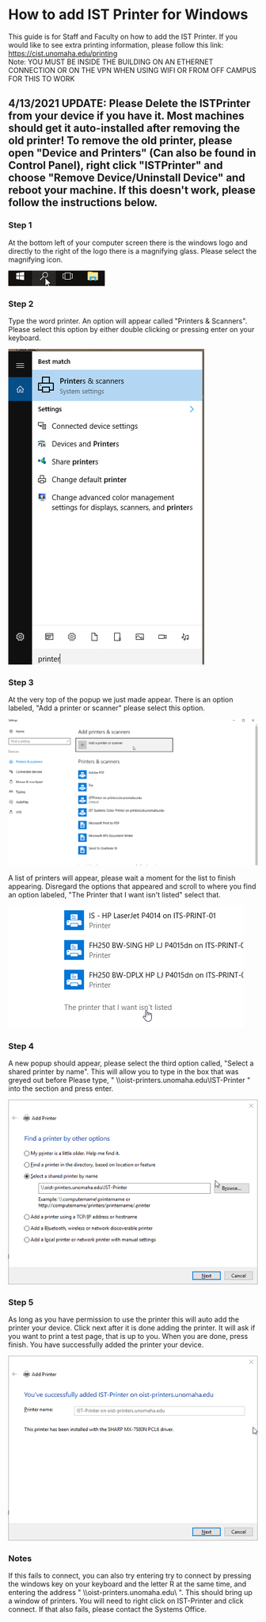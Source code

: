 # How to add IST Printer for Windows

This guide is for Staff and Faculty on how to add the IST Printer. If you would like to see extra printing information, please follow this link: https://cist.unomaha.edu/printing  
Note: YOU MUST BE INSIDE THE BUILDING ON AN ETHERNET CONNECTION OR ON THE VPN WHEN USING WIFI OR FROM OFF CAMPUS FOR THIS TO WORK

## 4/13/2021 UPDATE: Please Delete the ISTPrinter from your device if you have it. Most machines should get it auto-installed after removing the old printer! To remove the old printer, please open "Device and Printers" (Can also be found in Control Panel), right click "ISTPrinter" and choose "Remove Device/Uninstall Device" and reboot your machine. If this doesn't work, please follow the instructions below.

### Step 1 
At the bottom left of your computer screen there is the windows logo and directly to the right of the logo there is a magnifying glass. Please select the magnifying icon. 

![search](pictures/search.png)

### Step 2 
Type the word printer. An option will appear called "Printers & Scanners". Please select this option by either double clicking or pressing enter on your keyboard. 

![printers](pictures/printers.png)

### Step 3
At the very top of the popup we just made appear. There is an option labeled, "Add a printer or scanner" please select this option.

![add](pictures/add.png)

A list of printers will appear, please wait a moment for the list to finish appearing. Disregard the options that appeared and scroll to where you find an option labeled, "The Printer that I want isn't listed" select that. 

![not_listed](pictures/not_listed.png)

### Step 4
A new popup should appear, please select the third option called, "Select a shared printer by name". This will allow you to type in the box that was greyed out before
Please type, " \\\oist-printers.unomaha.edu\IST-Printer " into the section and press enter. 

![select](pictures/selectPrinter.png)

### Step 5
As long as you have permission to use the printer this will auto add the printer your device. Click next after it is done adding the printer. It will ask if you want to print a test page, that is up to you. When you are done, press finish. You have successfully added the printer your device.

![added](pictures/success.png)

### Notes
If this fails to connect, you can also try entering try to connect by pressing the windows key on your keyboard and the letter R at the same time, and entering the address " \\\oist-printers.unomaha.edu\ ". This should bring up a window of printers. You will need to right click on IST-Printer and click connect. If that also fails, please contact the Systems Office.

